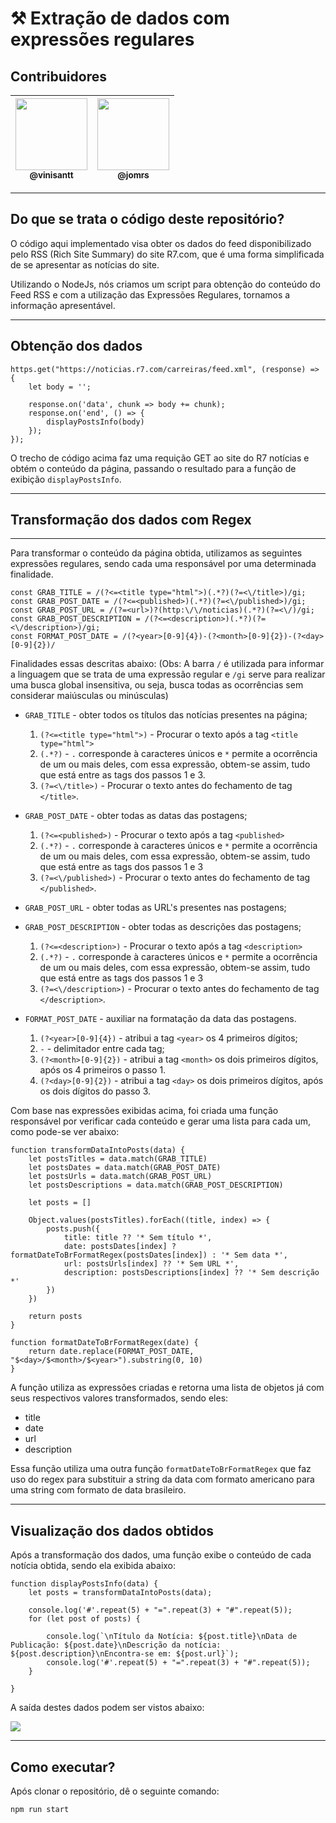 # ⚒️ Extração de dados com expressões regulares

## Contribuidores

| [<img src="https://avatars0.githubusercontent.com/u/24749522?s=400&u=b51b1b15d99cf90269cea31d92823e3ff192a41d&v=4" width=115><br><sub>@vinisantt</sub>](https://github.com/vinisantt) | [<img src="https://avatars.githubusercontent.com/u/47464761?v=4" width=115><br><sub>@jomrs</sub>](https://github.com/jomrs) |
| :---: | :---: |

---

## Do que se trata o código deste repositório?

O código aqui implementado visa obter os dados do feed disponibilizado pelo RSS (Rich Site Summary) do site R7.com, que é uma forma simplificada de se apresentar as notícias do site. 

Utilizando o NodeJs, nós criamos um script para obtenção do conteúdo do Feed RSS e com a utilização das Expressões Regulares, tornamos a informação apresentável. 

---

## Obtenção dos dados

``` javascript=
https.get("https://noticias.r7.com/carreiras/feed.xml", (response) => {
    let body = '';

    response.on('data', chunk => body += chunk);
    response.on('end', () => {
        displayPostsInfo(body)
    });
}); 
```

O trecho de código acima faz uma requição GET ao site do R7 notícias e obtém o conteúdo da página, passando o resultado para a função de exibição `displayPostsInfo`.

---

## Transformação dos dados com Regex

---
Para transformar o conteúdo da página obtida, utilizamos as seguintes expressões regulares, sendo cada uma responsável por uma determinada finalidade.
``` javascript=
const GRAB_TITLE = /(?<=<title type="html">)(.*?)(?=<\/title>)/gi;
const GRAB_POST_DATE = /(?<=<published>)(.*?)(?=<\/published>)/gi;
const GRAB_POST_URL = /(?=<url>)?(http:\/\/noticias)(.*?)(?=<\/)/gi;
const GRAB_POST_DESCRIPTION = /(?<=<description>)(.*?)(?=<\/description>)/gi;
const FORMAT_POST_DATE = /(?<year>[0-9]{4})-(?<month>[0-9]{2})-(?<day>[0-9]{2})/
```
Finalidades essas descritas abaixo:
(Obs: A barra `/` é utilizada para informar a linguagem que se trata de uma expressão regular e `/gi` serve para realizar uma busca global insensitiva, ou seja, busca todas as ocorrências sem considerar maiúsculas ou minúsculas)
- `GRAB_TITLE` - obter todos os títulos das notícias presentes na página;

    1. `(?<=<title type="html">)` - Procurar o texto após a tag `<title type="html">`
    2. `(.*?)` - `.` corresponde à caracteres únicos e `*` permite a ocorrência de um ou mais deles, com essa expressão, obtem-se assim, tudo que está entre as tags dos passos 1 e 3.
    3. `(?=<\/title>)` - Procurar o texto antes do fechamento de tag `</title>`.

- `GRAB_POST_DATE` - obter todas as datas das postagens;

    1. `(?<=<published>)` - Procurar o texto após a tag `<published>`
    2. `(.*?)` - `.` corresponde à caracteres únicos e `*` permite a ocorrência de um ou mais deles, com essa expressão, obtem-se assim, tudo que está entre as tags dos passos 1 e 3
    3. `(?=<\/published>)` - Procurar o texto antes do fechamento de tag `</published>`.

- `GRAB_POST_URL` - obter todas as URL's presentes nas postagens;



- `GRAB_POST_DESCRIPTION` - obter todas as descrições das postagens;

    1. `(?<=<description>)` - Procurar o texto após a tag `<description>`
    2. `(.*?)` - `.` corresponde à caracteres únicos e `*` permite a ocorrência de um ou mais deles, com essa expressão, obtem-se assim, tudo que está entre as tags dos passos 1 e 3
    3. `(?=<\/description>)` - Procurar o texto antes do fechamento de tag `</description>`.

- `FORMAT_POST_DATE` - auxiliar na formatação da data das postagens.

    1. `(?<year>[0-9]{4})` - atribui a tag `<year>` os 4 primeiros dígitos;
    2. `-` - delimitador entre cada tag;
    3. `(?<month>[0-9]{2})` - atribui a tag `<month>` os dois primeiros dígitos, após os 4 primeiros o passo 1.
    4. `(?<day>[0-9]{2})` - atribui a tag `<day>` os dois primeiros dígitos, após os dois dígitos do passo 3.

Com base nas expressões exibidas acima, foi criada uma função responsável por verificar cada conteúdo e gerar uma lista para cada um, como pode-se ver abaixo:

``` javascript=
function transformDataIntoPosts(data) {
    let postsTitles = data.match(GRAB_TITLE)
    let postsDates = data.match(GRAB_POST_DATE)
    let postsUrls = data.match(GRAB_POST_URL)
    let postsDescriptions = data.match(GRAB_POST_DESCRIPTION)

    let posts = []

    Object.values(postsTitles).forEach((title, index) => {
        posts.push({
            title: title ?? '* Sem título *',
            date: postsDates[index] ? formatDateToBrFormatRegex(postsDates[index]) : '* Sem data *',
            url: postsUrls[index] ?? '* Sem URL *',
            description: postsDescriptions[index] ?? '* Sem descrição *'
        })
    })

    return posts
}
    
function formatDateToBrFormatRegex(date) {
    return date.replace(FORMAT_POST_DATE, "$<day>/$<month>/$<year>").substring(0, 10)
}
```

A função utiliza as expressões criadas e retorna uma lista de objetos já com seus respectivos valores transformados, sendo eles:
- title
- date
- url
- description

Essa função utiliza uma outra função `formatDateToBrFormatRegex` que faz uso do regex para substituir a string da data com formato americano para uma string com formato de data brasileiro.

---


## Visualização dos dados obtidos

Após a transformação dos dados, uma função exibe o conteúdo de cada notícia obtida, sendo ela exibida abaixo:
    
```javascript=
function displayPostsInfo(data) {
    let posts = transformDataIntoPosts(data);

    console.log('#'.repeat(5) + "=".repeat(3) + "#".repeat(5));
    for (let post of posts) {

        console.log(`\nTítulo da Notícia: ${post.title}\nData de Publicação: ${post.date}\nDescrição da notícia: ${post.description}\nEncontra-se em: ${post.url}`);
        console.log('#'.repeat(5) + "=".repeat(3) + "#".repeat(5));
    }

}    
```
    
A saída destes dados podem ser vistos abaixo:

![](https://i.imgur.com/bPzx635.png)

---

## Como executar?

Após clonar o repositório, dê o seguinte comando:

`npm run start`